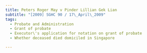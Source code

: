 ```yaml
---
title: Peters Roger May v Pinder Lillian Gek Lian 
subtitle: "[2009] SGHC 90 / 17\_April\_2009"
tags:
  - Probate and Administration
  - Grant of probate
  - Executor\'s application for notation on grant of probate
  - Whether deceased died domiciled in Singapore

---
```


